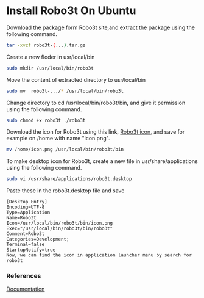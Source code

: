 # Install Robo3t On Ubuntu
Download the package form Robo3t site,and extract the package using the following command.

```bash
tar -xvzf robo3t-(...).tar.gz
```

Create a new floder in usr/local/bin

```bash
sudo mkdir /usr/local/bin/robo3t
```

Move the content of extracted directory to usr/local/bin

```bash
sudo mv  robo3t-.../* /usr/local/bin/robo3t
```

Change directory to cd /usr/local/bin/robo3t/bin, and give it permission using the following command.

```bash
sudo chmod +x robo3t ./robo3t
```

Download the icon for Robo3t using this link, [Robo3t icon](https://raw.githubusercontent.com/Studio3T/robomongo/master/src/robomongo/gui/resources/icons/logo-256x256.png), and save for example on /home with name "icon.png".

```bash
mv /home/icon.png /usr/local/bin/robo3t/bin
```

To make desktop icon for Robo3t, create a new file in usr/share/applications using the following command.

```bash
sudo vi /usr/share/applications/robo3t.desktop
```

Paste these in the robo3t.desktop file and save
```
[Desktop Entry]
Encoding=UTF-8
Type=Application
Name=Robo3t
Icon=/usr/local/bin/robo3t/bin/icon.png
Exec="/usr/local/bin/robo3t/bin/robo3t"
Comment=Robo3t 
Categories=Development;
Terminal=false
StartupNotify=true
Now, we can find the icon in application launcher menu by search for robo3t
```

### References
[Documentation](https://www.dotnetjalps.com/2018/03/install-robo3t-robmongo-ubuntu.html)
